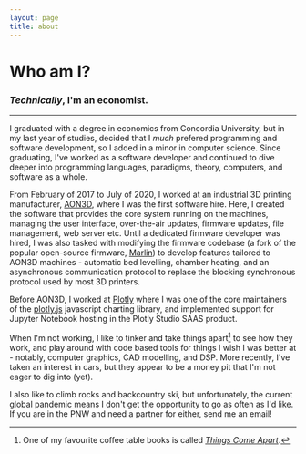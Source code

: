 ```yaml
---
layout: page
title: about
---
```


# Who am I?

### ***Technically***, I'm an economist.

---

I graduated with a degree in economics from Concordia University, but in my last year of studies, decided that I *much* prefered programming and software development, so I added in a minor in computer science.
Since graduating, I've worked as a software developer and continued to dive deeper into programming languages, paradigms, theory, computers, and software as a whole.

From February of 2017 to July of 2020, I worked at an industrial 3D printing manufacturer, [AON3D](https://www.aon3d.com), where I was the first software hire.
Here, I created the software that provides the core system running on the machines, managing the user interface, over-the-air updates, firmware updates, file management, web server etc.
Until a dedicated firmware developer was hired, I was also tasked with modifying the firmware codebase (a fork of the popular open-source firmware, [Marlin](https://github.com/MarlinFirmware/Marlin)) to develop features tailored to AON3D machines - automatic bed levelling, chamber heating, and an asynchronous communication protocol to replace the blocking synchronous protocol used by most 3D printers.

Before AON3D, I worked at [Plotly](https://plot.ly) where I was one of the core maintainers of the [plotly.js](https://github.com/plotly/plotly.js) javascript charting library, and implemented support for Jupyter Notebook hosting in the Plotly Studio SAAS product.

When I'm not working, I like to tinker and take things apart[^1] to see how they work, and play around with code based tools for things I wish I was better at - notably, computer graphics, CAD modelling, and DSP.
More recently, I've taken an interest in cars, but they appear to be a money pit that I'm not eager to dig into (yet).

I also like to climb rocks and backcountry ski, but unfortunately, the current global pandemic means I don't get the opportunity to go as often as I'd like.
If you are in the PNW and need a partner for either, send me an email!

[^1]: One of my favourite coffee table books is called [_Things Come Apart_](https://www.toddmclellan.com/thingscomeapart).
